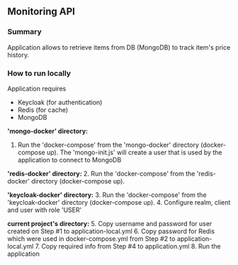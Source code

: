 ## Monitoring API
### Summary
Application allows to retrieve items from DB (MongoDB) to track item's price history.

### How to run locally
Application requires 
- Keycloak (for authentication) 
- Redis (for cache)
- MongoDB

**'mongo-docker' directory:**
1. Run the 'docker-compose' from the 'mongo-docker' directory (docker-compose up). The 'mongo-init.js' will create a
   user that is used by the application to connect to MongoDB

**'redis-docker' directory:**
2. Run the 'docker-compose' from the 'redis-docker' directory (docker-compose up).

**'keycloak-docker' directory:**
3. Run the 'docker-compose' from the 'keycloak-docker' directory (docker-compose up).
4. Configure realm, client and user with role 'USER'

**current project's directory:**
5. Copy username and password for user created on Step #1 to application-local.yml
6. Copy password for Redis which were used in docker-compose.yml from Step #2 to application-local.yml
7. Copy required info from Step #4 to application.yml
8. Run the application